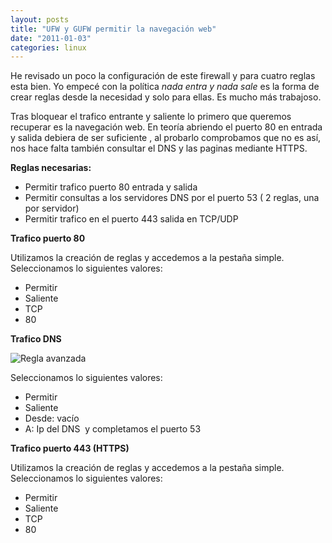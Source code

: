 ```yaml
---
layout: posts
title: "UFW y GUFW permitir la navegación web"
date: "2011-01-03"
categories: linux
---
```


He revisado un poco la configuración de este firewall y para cuatro reglas esta bien. Yo empecé con la política _nada entra y nada sale_ es la forma de crear reglas desde la necesidad y solo para ellas. Es mucho más trabajoso.

Tras bloquear el trafico entrante y saliente lo primero que queremos recuperar es la navegación web. En teoría abriendo el puerto 80 en entrada y salida debiera de ser suficiente , al probarlo comprobamos que no es así, nos hace falta también consultar el DNS y las paginas mediante HTTPS.

**Reglas necesarias:**

- Permitir trafico puerto 80 entrada y salida
- Permitir consultas a los servidores DNS por el puerto 53 ( 2 reglas, una por servidor)
- Permitir trafico en el puerto 443 salida en TCP/UDP

**Trafico puerto 80**

Utilizamos la creación de reglas y accedemos a la pestaña simple. Seleccionamos lo siguientes valores:﻿﻿﻿

- Permitir
- Saliente
- TCP
- 80

**Trafico DNS**

![](images/Gufw?action=AttachFile&do=get&target=add_rule_advance.png "Regla avanzada")

Seleccionamos lo siguientes valores:

- Permitir
- Saliente
- Desde: vacío
- A: Ip del DNS  y completamos el puerto 53

**Trafico puerto 443 (HTTPS)**

Utilizamos la creación de reglas y accedemos a la pestaña simple. Seleccionamos lo siguientes valores:﻿﻿﻿

- Permitir
- Saliente
- TCP
- 80

